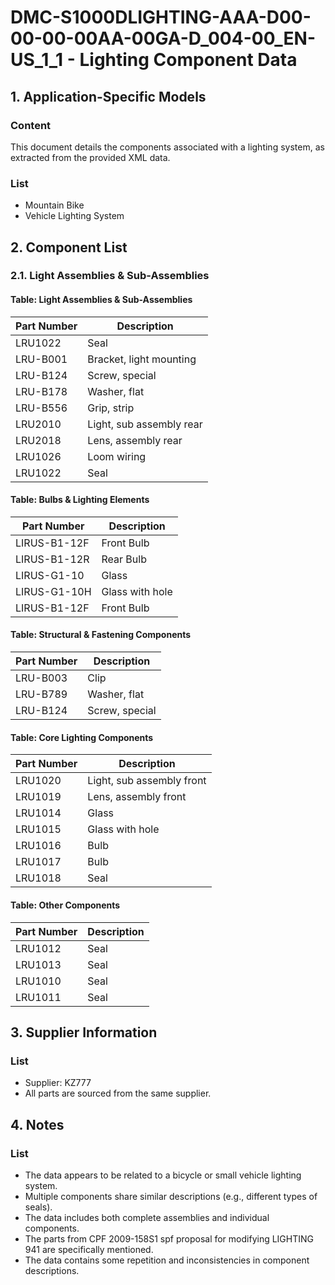 # DMC-S1000DLIGHTING-AAA-D00-00-00-00AA-00GA-D_004-00_EN-US_1_1 - Lighting Component Data

## 1. Application-Specific Models

### Content

This document details the components associated with a lighting system, as extracted from the provided XML data.

### List

*   Mountain Bike
*   Vehicle Lighting System

## 2. Component List

### 2.1. Light Assemblies & Sub-Assemblies

#### Table: Light Assemblies & Sub-Assemblies

| Part Number | Description |
|---|---|
| LRU1022 | Seal |
| LRU-B001 | Bracket, light mounting |
| LRU-B124 | Screw, special |
| LRU-B178 | Washer, flat |
| LRU-B556 | Grip, strip |
| LRU2010 | Light, sub assembly rear |
| LRU2018 | Lens, assembly rear |
| LRU1026 | Loom wiring |
| LRU1022 | Seal |

#### Table: Bulbs & Lighting Elements

| Part Number | Description |
|---|---|
| LIRUS-B1-12F | Front Bulb |
| LIRUS-B1-12R | Rear Bulb |
| LIRUS-G1-10 | Glass |
| LIRUS-G1-10H | Glass with hole |
| LIRUS-B1-12F | Front Bulb |

#### Table: Structural & Fastening Components

| Part Number | Description |
|---|---|
| LRU-B003 | Clip |
| LRU-B789 | Washer, flat |
| LRU-B124 | Screw, special |

#### Table: Core Lighting Components

| Part Number | Description |
|---|---|
| LRU1020 | Light, sub assembly front |
| LRU1019 | Lens, assembly front |
| LRU1014 | Glass |
| LRU1015 | Glass with hole |
| LRU1016 | Bulb |
| LRU1017 | Bulb |
| LRU1018 | Seal |

#### Table: Other Components

| Part Number | Description |
|---|---|
| LRU1012 | Seal |
| LRU1013 | Seal |
| LRU1010 | Seal |
| LRU1011 | Seal |

## 3. Supplier Information

### List

*   Supplier: KZ777
*   All parts are sourced from the same supplier.

## 4. Notes

### List

*   The data appears to be related to a bicycle or small vehicle lighting system.
*   Multiple components share similar descriptions (e.g., different types of seals).
*   The data includes both complete assemblies and individual components.
*   The parts from CPF 2009-158S1 spf proposal for modifying LIGHTING 941 are specifically mentioned.
*   The data contains some repetition and inconsistencies in component descriptions.